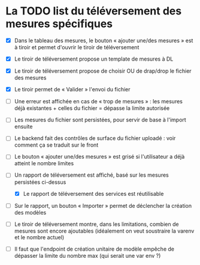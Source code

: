 # La TODO list du téléversement des mesures spécifiques

- [x] Dans le tableau des mesures, le bouton « ajouter une/des mesures » est à tiroir et permet d'ouvrir le tiroir de téléversement
- [x] Le tiroir de téléversement propose un template de mesures à DL
- [x] Le tiroir de téléversement propose de choisir OU de drap/drop le fichier des mesures
- [x] Le tiroir permet de « Valider » l'envoi du fichier
- [ ] Une erreur est affichée en cas de « trop de mesures » : les mesures déjà existantes + celles du fichier = dépasse la limite autorisée
- [ ] Les mesures du fichier sont persistées, pour servir de base à l'import ensuite
- [ ] Le backend fait des contrôles de surface du fichier uploadé : voir comment ça se traduit sur le front
- [ ] Le bouton « ajouter une/des mesures » est grisé si l'utilisateur a déjà atteint le nombre limites
- [ ] Un rapport de téléversement est affiché, basé sur les mesures persistées ci-dessus
  - [x] Le rapport de téléversement des services est réutilisable
- [ ] Sur le rapport, un bouton « Importer » permet de déclencher la création des modèles
- [ ] Le tiroir de téléversement montre, dans les limitations, combien de mesures sont encore ajoutables (idéalement on veut soustraire la varenv et le nombre actuel)

- [ ] Il faut que l'endpoint de création unitaire de modèle empêche de dépasser la limite du nombre max (qui serait une var env ?)

